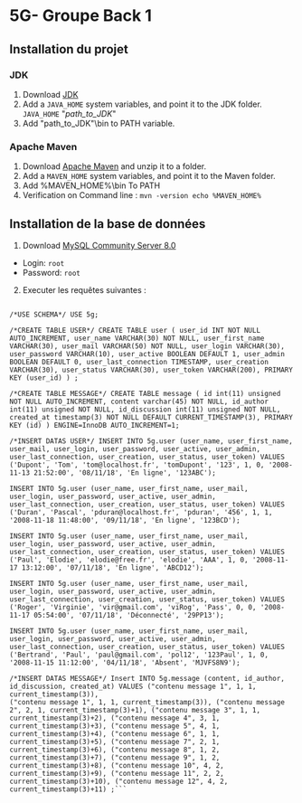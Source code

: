 # 5G- Groupe Back 1
## Installation du projet			   
### JDK 
1. Download [JDK](https://www.oracle.com/technetwork/java/javase/downloads/jdk8-downloads-2133151.html)
2. Add a `JAVA_HOME` system variables, and point it to the JDK folder. `JAVA_HOME` "*path_to_JDK*"
3. Add "path_to_JDK"\bin to PATH variable.

### Apache Maven
1. Download [Apache Maven](https://maven.apache.org/download.cgi) and unzip it to a folder.
2. Add a `MAVEN_HOME` system variables, and point it to the Maven folder. 
3. Add %MAVEN_HOME%\bin To PATH
4. Verification on Command line :
```mvn -version echo %MAVEN_HOME%```

## Installation de la base de données    

1. Download [MySQL Community Server 8.0](https://dev.mysql.com/downloads/mysql/)
- Login: `root`
- Password: `root`

2. Executer les requêtes suivantes :
```/*CREATE SCHEMA*/ CREATE SCHEMA 5g;

/*USE SCHEMA*/ USE 5g;

/*CREATE TABLE USER*/ CREATE TABLE user ( user_id INT NOT NULL AUTO_INCREMENT, user_name VARCHAR(30) NOT NULL, user_first_name VARCHAR(30), user_mail VARCHAR(50) NOT NULL, user_login VARCHAR(30), user_password VARCHAR(10), user_active BOOLEAN DEFAULT 1, user_admin BOOLEAN DEFAULT 0, user_last_connection TIMESTAMP, user_creation VARCHAR(30), user_status VARCHAR(30), user_token VARCHAR(200), PRIMARY KEY (user_id) ) ;

/*CREATE TABLE MESSAGE*/ CREATE TABLE message ( id int(11) unsigned NOT NULL AUTO_INCREMENT, content varchar(45) NOT NULL, id_author int(11) unsigned NOT NULL, id_discussion int(11) unsigned NOT NULL, created_at timestamp(3) NOT NULL DEFAULT CURRENT_TIMESTAMP(3), PRIMARY KEY (id) ) ENGINE=InnoDB AUTO_INCREMENT=1;

/*INSERT DATAS USER*/ INSERT INTO 5g.user (user_name, user_first_name, user_mail, user_login, user_password, user_active, user_admin, user_last_connection, user_creation, user_status, user_token) VALUES ('Dupont', 'Tom', 'tom@localhost.fr', 'tomDupont', '123', 1, 0, '2008-11-13 21:52:00', '08/11/18', 'En ligne', '123ABC');

INSERT INTO 5g.user (user_name, user_first_name, user_mail, user_login, user_password, user_active, user_admin, user_last_connection, user_creation, user_status, user_token) VALUES ('Duran', 'Pascal', 'pduran@localhost.fr', 'pduran', '456', 1, 1, '2008-11-18 11:48:00', '09/11/18', 'En ligne', '123BCD');

INSERT INTO 5g.user (user_name, user_first_name, user_mail, user_login, user_password, user_active, user_admin, user_last_connection, user_creation, user_status, user_token) VALUES ('Paul', 'Elodie', 'elodie@free.fr', 'elodie', 'AAA', 1, 0, '2008-11-17 13:12:00', '07/11/18', 'En ligne', 'ABCD12');

INSERT INTO 5g.user (user_name, user_first_name, user_mail, user_login, user_password, user_active, user_admin, user_last_connection, user_creation, user_status, user_token) VALUES ('Roger', 'Virginie', 'vir@gmail.com', 'viRog', 'Pass', 0, 0, '2008-11-17 05:54:00', '07/11/18', 'Déconnecté', '29PP13');

INSERT INTO 5g.user (user_name, user_first_name, user_mail, user_login, user_password, user_active, user_admin, user_last_connection, user_creation, user_status, user_token) VALUES ('Bertrand', 'Paul', 'paul@gmail.com', 'pol12', '123Paul', 1, 0, '2008-11-15 11:12:00', '04/11/18', 'Absent', 'MJVFS8N9');

/*INSERT DATAS MESSAGE*/ Insert INTO 5g.message (content, id_author, id_discussion, created_at) VALUES ("contenu message 1", 1, 1, current_timestamp(3)),
("contenu message 1", 1, 1, current_timestamp(3)), ("contenu message 2", 2, 1, current_timestamp(3)+1), ("contenu message 3", 1, 1, current_timestamp(3)+2), ("contenu message 4", 3, 1, current_timestamp(3)+3), ("contenu message 5", 4, 1, current_timestamp(3)+4), ("contenu message 6", 1, 1, current_timestamp(3)+5), ("contenu message 7", 2, 1, current_timestamp(3)+6), ("contenu message 8", 1, 2, current_timestamp(3)+7), ("contenu message 9", 1, 2, current_timestamp(3)+8), ("contenu message 10", 4, 2, current_timestamp(3)+9), ("contenu message 11", 2, 2, current_timestamp(3)+10), ("contenu message 12", 4, 2, current_timestamp(3)+11) ;```
